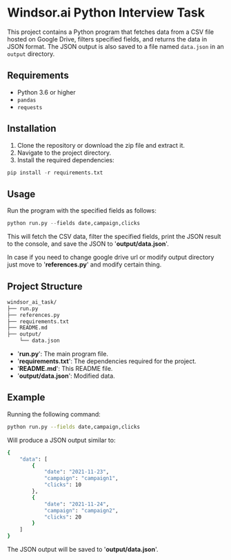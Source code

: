
# Windsor.ai Python Interview Task

This project contains a Python program that fetches data from a CSV file hosted on Google Drive, filters specified fields, and returns the data in JSON format. The JSON output is also saved to a file named `data.json` in an `output` directory.


## Requirements

- Python 3.6 or higher
- `pandas`
- `requests`

## Installation

1. Clone the repository or download the zip file and extract it.
2. Navigate to the project directory.
3. Install the required dependencies:

```python
pip install -r requirements.txt
```

## Usage

Run the program with the specified fields as follows:
```python
python run.py --fields date,campaign,clicks
```
This will fetch the CSV data, filter the specified fields, print the JSON result to the console, and save the JSON to '**output/data.json**'.

In case if you need to change google drive url or modify output directory just move to '**references.py**' and modify certain thing.

## Project Structure
```bash
windsor_ai_task/
├── run.py
├── references.py
├── requirements.txt
├── README.md
├── output/
    └── data.json
```
- '**run.py**': The main program file.
- '**requirements.txt**': The dependencies required for the project.
- '**README.md**': This README file.
- '**output/data.json**': Modified data.

## Example

Running the following command:

```bash
python run.py --fields date,campaign,clicks
```
Will produce a JSON output similar to:
```bash
{
    "data": [
        {
            "date": "2021-11-23",
            "campaign": "campaign1",
            "clicks": 10
        },
        {
            "date": "2021-11-24",
            "campaign": "campaign2",
            "clicks": 20
        }
    ]
}
```
The JSON output will be saved to '**output/data.json**'.
